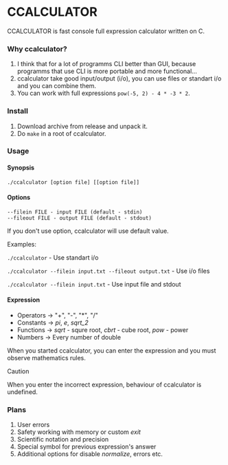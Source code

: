 # CCALCULATOR
CCALCULATOR is fast console full expression calculator written on C. 

### Why ccalculator?
 1. I think that for a lot of programms CLI better than GUI, because programms that use CLI is more portable and more functional...
 2. ccalculator take good input/output (i/o), you can use files or standart i/o and you can combine them.
 3. You can work with full expressions ```pow(-5, 2) - 4 * -3 * 2```.

### Install
 1. Download archive from release and unpack it.
 2. Do ```make``` in a root of ccalculator.

### Usage
#### Synopsis
```
./ccalculator [option file] [[option file]]
```

#### Options
```
--filein FILE - input FILE (default - stdin)
--fileout FILE - output FILE (default - stdout)
```

If you don't use option, ccalculator will use default value.

Examples:

```./ccalculator``` - Use standart i/o

```./ccalculator --filein input.txt --fileout output.txt``` - Use i/o files

```./ccalculator --filein input.txt``` - Use input file and stdout


#### Expression
- Operators -> "+", "-", "*", "/"
- Constants -> *pi*, *e*, *sqrt_2*
- Functions -> *sqrt* - squre root, *cbrt* - cube root, *pow* - power
- Numbers   -> Every number of double

When you started ccalculator, you can enter the expression and you must observe mathematics rules.

> [!CAUTION]
> When you enter the incorrect expression, behaviour of ccalculator is undefined.

### Plans
 1. User errors
 2. Safety working with memory or custom *exit*
 3. Scientific notation and precision
 4. Special symbol for previous expression's answer
 5. Additional options for disable *normalize*, errors etc.